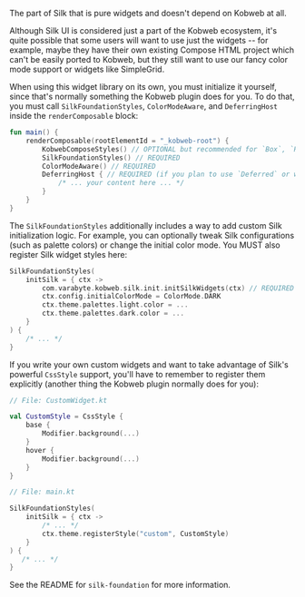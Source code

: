 The part of Silk that is pure widgets and doesn't depend on Kobweb at all.

Although Silk UI is considered just a part of the Kobweb ecosystem, it's quite possible that some users will want to use
just the widgets -- for example, maybe they have their own existing Compose HTML project which can't be easily
ported to Kobweb, but they still want to use our fancy color mode support or widgets like SimpleGrid.

When using this widget library on its own, you must initialize it yourself, since that's normally something the Kobweb
plugin does for you. To do that, you must call `SilkFoundationStyles`, `ColorModeAware`, and
`DeferringHost` inside the `renderComposable` block:

```kotlin
fun main() {
    renderComposable(rootElementId = "_kobweb-root") {
        KobwebComposeStyles() // OPTIONAL but recommended for `Box`, `Row`, `Column`, etc. support
        SilkFoundationStyles() // REQUIRED
        ColorModeAware() // REQUIRED
        DeferringHost { // REQUIRED (if you plan to use `Deferred` or widgets that use it like tooltips)
            /* ... your content here ... */ 
        }
    }
}
```

The `SilkFoundationStyles` additionally includes a way to add custom Silk initialization logic. For example, you can
optionally tweak Silk configurations (such as palette colors) or change the initial color mode. You MUST also register
Silk widget styles here:

```kotlin
SilkFoundationStyles(
    initSilk = { ctx ->
        com.varabyte.kobweb.silk.init.initSilkWidgets(ctx) // REQUIRED
        ctx.config.initialColorMode = ColorMode.DARK
        ctx.theme.palettes.light.color = ...
        ctx.theme.palettes.dark.color = ...
    }
) {
    /* ... */
}
```

If you write your own custom widgets and want to take advantage of Silk's powerful `CssStyle` support, you'll
have to remember to register them explicitly (another thing the Kobweb plugin normally does for you):

```kotlin
// File: CustomWidget.kt

val CustomStyle = CssStyle {
    base {
        Modifier.background(...)
    }
    hover {
        Modifier.background(...)
    }
}

// File: main.kt

SilkFoundationStyles(
    initSilk = { ctx ->
        /* ... */
        ctx.theme.registerStyle("custom", CustomStyle)
    }
) {
   /* ... */
}
```

See the README for `silk-foundation` for more information.
